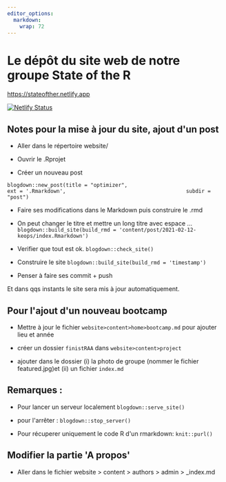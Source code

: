 ```yaml
---
editor_options: 
  markdown: 
    wrap: 72
---
```


# Le dépôt du site web de notre groupe State of the R

<https://stateofther.netlify.app>

[![Netlify
Status](https://api.netlify.com/api/v1/badges/72cec766-75ad-441d-979d-93283f8ed87f/deploy-status)](https://app.netlify.com/sites/stateofther/deploys)

## Notes pour la mise à jour du site, ajout d'un post

-   Aller dans le répertoire website/

-   Ouvrir le .Rprojet

-   Créer un nouveau post

`blogdown::new_post(title = "optimizer",                                        ext = '.Rmarkdown',                                       subdir = "post")`

-   Faire ses modifications dans le Markdown puis construire le .rmd

-   On peut changer le titre et mettre un long titre avec espace ...
    `blogdown::build_site(build_rmd = 'content/post/2021-02-12-keops/index.Rmarkdown')`

-   Verifier que tout est ok. `blogdown::check_site()`

-   Construire le site `blogdown::build_site(build_rmd = 'timestamp')`

-   Penser à faire ses commit + push

Et dans qqs instants le site sera mis à jour automatiquement.

## Pour l'ajout d'un nouveau bootcamp

- Mettre à jour le fichier `website>content>home>bootcamp.md`
pour ajouter lieu et année

- créer un dossier `finistRAA` dans `website>content>project`

- ajouter dans le dossier (i) la photo de groupe (nommer le fichier featured.jpg)et (ii) un fichier `index.md`

## Remarques :

-   Pour lancer un serveur localement `blogdown::serve_site()`

-   pour l'arrêter : `blogdown::stop_server()`

-   Pour récuperer uniquement le code R d'un rmarkdown: `knit::purl()`

## Modifier la partie 'A propos'

- Aller dans le fichier website > content > authors > admin > _index.md
